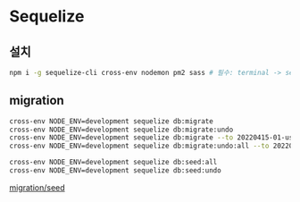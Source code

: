 # Sequelize
## 설치
```bash
npm i -g sequelize-cli cross-env nodemon pm2 sass # 필수: terminal -> sequelize 명령 수행
```

## migration
```bash
cross-env NODE_ENV=development sequelize db:migrate 
cross-env NODE_ENV=development sequelize db:migrate:undo
cross-env NODE_ENV=development sequelize db:migrate --to 20220415-01-users.js
cross-env NODE_ENV=development sequelize db:migrate:undo:all --to 20220415-01-users.js

cross-env NODE_ENV=development sequelize db:seed:all
cross-env NODE_ENV=development sequelize db:seed:undo
```
[migration/seed](https://sequelize.org/docs/v6/other-topics/migrations/)